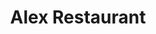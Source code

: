 ---
title: "Alex Restaurant"
address: "The Conrad Hotel,, Earlsfort Terrace, Dublin city centre, Co. Dublin, Dublin 2"
tel: "+353 (0)16 02 8900"
county: "Dublin"
category: "Seafood Restaurants"
type: "Content"
lat: "53.33555603027344"
lng: "-6.256809711456299"
---